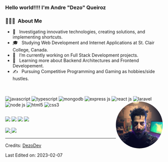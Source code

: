 ### Hello world!!!!  I'm Andre "Dezo" Queiroz

<h3> 👨🏻‍💻 &nbsp;About Me </h3>

- 🤔 &nbsp; Investigating innovative technologies, creating solutions, and implementing shortcuts.
- 🎓 &nbsp; Studying Web Development and Internet Applications at St. Clair College, Canada.
- 💼 &nbsp; I’m currently working on Full Stack Development projects.
- 🌱 &nbsp; Learning more about Backend Architectures and Frontend Developement.
- ✍️ &nbsp; Pursuing Competitive Programming and Gaming as hobbies/side hustles. 

##

<div style="display: inline_block"><br>
  <img align='center' alt='javascript' width='80px' height='auto' src="https://cdn.jsdelivr.net/gh/devicons/devicon/icons/javascript/javascript-original.svg" />
  <img align='center' alt='typescript' width='80px' height='auto' src="https://cdn.jsdelivr.net/gh/devicons/devicon/icons/typescript/typescript-original.svg" />
  <img align='center' alt='mongodb' width='80px' height='auto' src="https://cdn.jsdelivr.net/gh/devicons/devicon/icons/mongodb/mongodb-original-wordmark.svg" />
  <img align='center' alt='express js' width='80px' height='auto' src="https://cdn.jsdelivr.net/gh/devicons/devicon/icons/express/express-original.svg" />
  <img align='center' alt='react js' width='80px' height='auto' src="https://cdn.jsdelivr.net/gh/devicons/devicon/icons/react/react-original-wordmark.svg" />
  <img align='center' alt='laravel' width='80px' height='auto' src="https://cdn.jsdelivr.net/gh/devicons/devicon/icons/laravel/laravel-plain-wordmark.svg" />
  <img align='center' alt='node js' width='80px' height='auto' src="https://cdn.jsdelivr.net/gh/devicons/devicon/icons/nodejs/nodejs-original.svg" />
  <img align='center' alt='html5' width='80px' height='auto' src="https://cdn.jsdelivr.net/gh/devicons/devicon/icons/html5/html5-original-wordmark.svg" />
  <img align='center' alt='css3' width='80px' height='auto' src="https://cdn.jsdelivr.net/gh/devicons/devicon/icons/css3/css3-original-wordmark.svg" />  
  <img align="right" alt="Dezo-Pic" height="150" style="border-radius:90px;" src="./andre avatar 5.png">
</div>
  
  ##
 
<div style="display: inline_block"> 
    <a href="https://instagram.com/dezoqueiroz" target="_blank"><img src="https://img.shields.io/badge/-Instagram-%23E4405F?style=for-the-badge&logo=instagram&logoColor=white" target="_blank"></a>
<a href="discordapp.com/users/DezoBQ2#1541" target="_blank"><img src="https://img.shields.io/badge/Discord-7289DA?style=for-the-badge&logo=discord&logoColor=white" target="_blank"></a>
<a href = "mailto:dezobq@gmail.com"><img src="https://img.shields.io/badge/-Gmail-%23333?style=for-the-badge&logo=gmail&logoColor=white" target="_blank"></a>
<a href="https://www.linkedin.com/in/andré-bastos-de-queiroz-47852377" target="_blank"><img src="https://img.shields.io/badge/-LinkedIn-%230077B5?style=for-the-badge&logo=linkedin&logoColor=white" target="_blank"></a>
</div>
<br/>

<a href="https://github.com/dezobq">
  <img height="180em" src="https://github-readme-stats.vercel.app/api?username=dezobq&theme=buefy&show_icons=true" />
  <img height="180em" src="https://github-readme-stats.vercel.app/api/top-langs/?username=dezobq&theme=buefy&layout=compact" />
</a>

<br/>


-----
Credits: [DezoDev](https://github.com/dezobq)

Last Edited on: 2023-02-07
